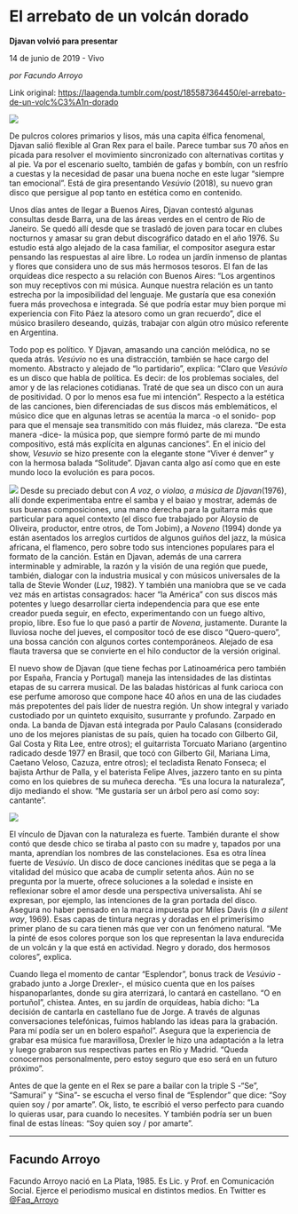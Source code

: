 # El arrebato de un volcán dorado

**Djavan volvió para presentar**

14 de junio de 2019 - Vivo

_por Facundo Arroyo_

Link original: https://laagenda.tumblr.com/post/185587364450/el-arrebato-de-un-volc%C3%A1n-dorado

![](https://64.media.tumblr.com/ae65f692f92a6be6fd1846dae0433dd5/65c68be1807df1a3-3d/s500x750/6013c3752cdf63837ae27ff16be99692079b6d95.jpg)

De pulcros colores primarios y lisos, más una capita élfica fenomenal, Djavan salió flexible al Gran Rex para el baile. Parece tumbar sus 70 años en picada para resolver el movimiento sincronizado con alternativas cortitas y al pie. Va por el escenario suelto, también de gafas y bombín, con un resfrío a cuestas y la necesidad de pasar una buena noche en este lugar “siempre tan emocional”. Está de gira presentando *Vesúvio* (2018), su nuevo gran disco que persigue al pop tanto en estética como en contenido. 

Unos días antes de llegar a Buenos Aires, Djavan contestó algunas consultas desde Barra, una de las áreas verdes en el centro de Río de Janeiro. Se quedó allí desde que se trasladó de joven para tocar en clubes nocturnos y amasar su gran debut discográfico datado en el año 1976. Su estudio está algo alejado de la casa familiar, el compositor asegura estar pensando las respuestas al aire libre. Lo rodea un jardín inmenso de plantas y flores que considera uno de sus más hermosos tesoros. El fan de las orquídeas dice respecto a su relación con Buenos Aires: “Los argentinos son muy receptivos con mi música. Aunque nuestra relación es un tanto estrecha por la imposibilidad del lenguaje. Me gustaría que esa conexión fuera más provechosa e integrada. Sé que podría estar muy bien porque mi experiencia con Fito Páez la atesoro como un gran recuerdo”, dice el músico brasilero deseando, quizás, trabajar con algún otro músico referente en Argentina.  

Todo pop es político. Y Djavan, amasando una canción melódica, no se queda atrás. *Vesúvio* no es una distracción, también se hace cargo del momento. Abstracto y alejado de “lo partidario”, explica: “Claro que *Vesúvio* es un disco que habla de política. Es decir: de los problemas sociales, del amor y de las relaciones cotidianas. Traté de que sea un disco con un aura de positividad. O por lo menos esa fue mi intención”. Respecto a la estética de las canciones, bien diferenciadas de sus discos más emblemáticos, el músico dice que en algunas letras se acentúa la marca -o el sonido- pop para que el mensaje sea transmitido con más fluidez, más clareza. “De esta manera -dice- la música pop, que siempre formó parte de mi mundo compositivo, está más explícita en algunas canciones”. En el inicio del show, *Vesuvio* se hizo presente con la elegante stone “Viver é denver” y con la hermosa balada “Solitude”. Djavan canta algo así como que en este mundo loco la evolución es para pocos.  

![](https://64.media.tumblr.com/dfac94d6f534d86579eee8403103d573/65c68be1807df1a3-84/s500x750/36b838f2003f0f986168fcf615bb412690d9c50c.jpg)
Desde su preciado debut con *A voz, o violao, a música de Djavan*(1976), allí donde experimentaba entre el samba y el baiao y mostrar, además de sus buenas composiciones, una mano derecha para la guitarra más que particular para aquel contexto (el disco fue trabajado por Aloysio de Oliveira, productor, entre otros, de Tom Jobim), a *Noveno* (1994) donde ya están asentados los arreglos curtidos de algunos guiños del jazz, la música africana, el flamenco, pero sobre todo sus intenciones populares para el formato de la canción. Están en Djavan, además de una carrera interminable y admirable, la razón y la visión de una región que puede, también, dialogar con la industria musical y con músicos universales de la talla de Stevie Wonder (*Luz*, 1982). Y también una maniobra que se ve cada vez más en artistas consagrados: hacer “la América” con sus discos más potentes y luego desarrollar cierta independencia para que ese ente creador pueda seguir, en efecto, experimentando con un fuego altivo, propio, libre. Eso fue lo que pasó a partir de *Novena*, justamente. Durante la lluviosa noche del jueves, el compositor tocó de ese disco “Quero-quero”, una bossa canción con algunos cortes contemporáneos. Alejado de esa flauta traversa que se convierte en el hilo conductor de la versión original.

El nuevo show de Djavan (que tiene fechas por Latinoamérica pero también por España, Francia y Portugal) maneja las intensidades de las distintas etapas de su carrera musical. De las baladas históricas al funk carioca con ese perfume amoroso que compone hace 40 años en una de las ciudades más prepotentes del país líder de nuestra región. Un show integral y variado custodiado por un quinteto exquisito, susurrante y profundo. Zarpado en onda. La banda de Djavan está integrada por Paulo Calasans (considerado uno de los mejores pianistas de su país, quien ha tocado con Gilberto Gil, Gal Costa y Rita Lee, entre otros); el guitarrista Torcuato Mariano (argentino radicado desde 1977 en Brasil, que tocó con Gilberto Gil, Mariana Lima, Caetano Veloso, Cazuza, entre otros); el tecladista Renato Fonseca;  el bajista Arthur de Palla, y el baterista Felipe Alves, jazzero tanto en su pinta como en los quiebres de su muñeca derecha. “Es una locura la naturaleza”, dijo mediando el show. “Me gustaría ser un árbol pero así como soy: cantante”. 

![](https://64.media.tumblr.com/ae65f692f92a6be6fd1846dae0433dd5/65c68be1807df1a3-3d/s500x750/6013c3752cdf63837ae27ff16be99692079b6d95.jpg)


El vínculo de Djavan con la naturaleza es fuerte. También durante el show contó que desde chico se tiraba al pasto con su madre y, tapados por una manta, aprendían los nombres de las constelaciones. Esa es otra línea fuerte de *Vesúvio*. Un disco de doce canciones inéditas que se pega a la vitalidad del músico que acaba de cumplir setenta años. Aún no se pregunta por la muerte, ofrece soluciones a la soledad e insiste en reflexionar sobre el amor desde una perspectiva universalista. Ahí se expresan, por ejemplo, las intenciones de la gran portada del disco. Asegura no haber pensado en la marca impuesta por Miles Davis (*In a silent way*, 1969). Esas capas de tintura negras y doradas en el primerísimo primer plano de su cara tienen más que ver con un fenómeno natural. “Me la pinté de esos colores porque son los que representan la lava endurecida de un volcán y la que está en actividad. Negro y dorado, dos hermosos colores”, explica. 

Cuando llega el momento de cantar “Esplendor”, bonus track de *Vesúvio* -grabado junto a Jorge Drexler-, el músico cuenta que en los países hispanoparlantes, donde su gira aterrizará, lo cantará en castellano. “O en portuñol”, chistea. Antes, en su jardín de orquídeas, había dicho: “La decisión de cantarla en castellano fue de Jorge. A través de algunas conversaciones telefónicas, fuimos hablando las ideas para la grabación. Para mí podía ser un en bolero español”. Asegura que la experiencia de grabar esa música fue maravillosa, Drexler le hizo una adaptación a la letra y luego grabaron sus respectivas partes en Río y Madrid. “Queda conocernos personalmente, pero estoy seguro que eso será en un futuro próximo”. 

Antes de que la gente en el Rex se pare a bailar con la triple S -“Se”, “Samurai” y “Sina”- se escucha el verso final de “Esplendor” que dice: “Soy quien soy / por amarte”. Ok, listo, te escribió el verso perfecto para cuando lo quieras usar, para cuando lo necesites. Y también podría ser un buen final de estas líneas: “Soy quien soy / por amarte”.   



---

Facundo Arroyo
--------------

 Facundo Arroyo nació en La Plata, 1985. Es Lic. y Prof. en Comunicación Social. Ejerce el periodismo musical en distintos medios. En Twitter es [@Faq\_Arroyo](https://twitter.com/Faq_Arroyo)  

